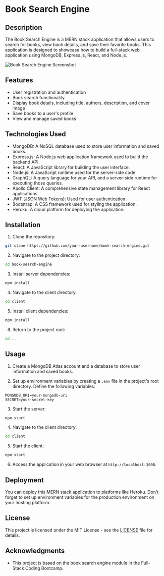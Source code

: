 # Book Search Engine

## Description

The Book Search Engine is a MERN stack application that allows users to search for books, view book details, and save their favorite books. This application is designed to showcase how to build a full-stack web application using MongoDB, Express.js, React, and Node.js.

![Book Search Engine Screenshot](./screenshot.png)

## Features

- User registration and authentication
- Book search functionality
- Display book details, including title, authors, description, and cover image
- Save books to a user's profile
- View and manage saved books

## Technologies Used

- MongoDB: A NoSQL database used to store user information and saved books.
- Express.js: A Node.js web application framework used to build the backend API.
- React: A JavaScript library for building the user interface.
- Node.js: A JavaScript runtime used for the server-side code.
- GraphQL: A query language for your API, and a server-side runtime for executing those queries.
- Apollo Client: A comprehensive state management library for React applications.
- JWT (JSON Web Tokens): Used for user authentication.
- Bootstrap: A CSS framework used for styling the application.
- Heroku: A cloud platform for deploying the application.

## Installation

1. Clone the repository:

```bash
git clone https://github.com/your-username/book-search-engine.git
```

2. Navigate to the project directory:

```bash
cd book-search-engine
```

3. Install server dependencies:

```bash
npm install
```

4. Navigate to the client directory:

```bash
cd client
```

5. Install client dependencies:

```bash
npm install
```

6. Return to the project root:

```bash
cd ..
```

## Usage

1. Create a MongoDB Atlas account and a database to store user information and saved books.

2. Set up environment variables by creating a `.env` file in the project's root directory. Define the following variables:

```env
MONGODB_URI=your-mongodb-uri
SECRET=your-secret-key
```

3. Start the server:

```bash
npm start
```

4. Navigate to the client directory:

```bash
cd client
```

5. Start the client:

```bash
npm start
```

6. Access the application in your web browser at `http://localhost:3000`.

## Deployment

You can deploy this MERN stack application to platforms like Heroku. Don't forget to set up environment variables for the production environment on your hosting platform.

## License

This project is licensed under the MIT License - see the [LICENSE](LICENSE) file for details.

## Acknowledgments

- This project is based on the book search engine module in the Full-Stack Coding Bootcamp.
